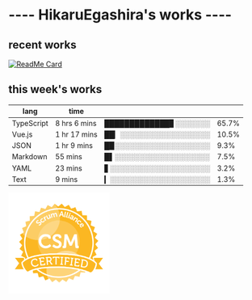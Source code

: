 # ---- HikaruEgashira's works ----

## recent works

[![ReadMe Card](https://github-readme-stats.vercel.app/api/pin/?username=twin-te&repo=twinte-front)](https://github.com/twin-te/twinte-front)

## this week's works

| lang        | time           |                       |        |
| ----------- | -------------- | --------------------- | ------ |
| TypeScript  | 8 hrs 6 mins   | █████████████▊░░░░░░░ |  65.7% |
| Vue.js      | 1 hr 17 mins   | ██▏░░░░░░░░░░░░░░░░░░ |  10.5% |
| JSON        | 1 hr 9 mins    | █▉░░░░░░░░░░░░░░░░░░░ |   9.3% |
| Markdown    | 55 mins        | █▌░░░░░░░░░░░░░░░░░░░ |   7.5% |
| YAML        | 23 mins        | ▋░░░░░░░░░░░░░░░░░░░░ |   3.2% |
| Text        | 9 mins         | ▎░░░░░░░░░░░░░░░░░░░░ |   1.3% |

<img src="./image/seal-csm.png" alt="" data-canonical-src="./image/seal-csm.png" width="200" height="200" />
